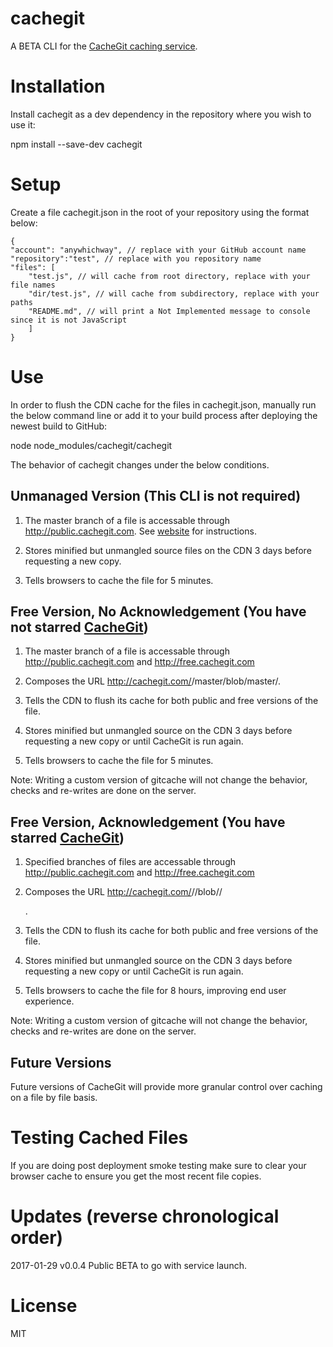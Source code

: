 # cachegit
A BETA CLI for the [CacheGit caching service](http://cachegit.com).

# Installation

Install cachegit as a dev dependency in the repository where you wish to use it:

npm install --save-dev cachegit

# Setup

Create a file cachegit.json in the root of your repository using the format below:

```
{
"account": "anywhichway", // replace with your GitHub account name
"repository":"test", // replace with you repository name
"files": [
	"test.js", // will cache from root directory, replace with your file names
	"dir/test.js", // will cache from subdirectory, replace with your paths
	"README.md", // will print a Not Implemented message to console since it is not JavaScript
	]
}
```

# Use

In order to flush the CDN cache for the files in cachegit.json, manually run the below command
line or add it to your build process after deploying the newest build to GitHub:

node node_modules/cachegit/cachegit

The behavior of cachegit changes under the below conditions.

## Unmanaged Version (This CLI is not required)

1. The master branch of a file is accessable through http://public.cachegit.com. See [website](http://www.cachegit.com) for instructions.

2. Stores minified but unmangled source files on the CDN 3 days before requesting a new copy.

3. Tells browsers to cache the file for 5 minutes.

## Free Version, No Acknowledgement (You have not starred [CacheGit](http://cachegit.com))

1. The master branch of a file is accessable through http://public.cachegit.com and http://free.cachegit.com

2. Composes the URL http://cachegit.com/<account>/master/blob/master/<path>.

3. Tells the CDN to flush its cache for both public and free versions of the file.

4. Stores minified but unmangled source on the CDN 3 days before requesting a new copy or until CacheGit is run again.

5. Tells browsers to cache the file for 5 minutes.

Note: Writing a custom version of gitcache will not change the behavior, checks and re-writes are done on the server.

## Free Version, Acknowledgement (You have starred [CacheGit](http://cachegit.com))

1. Specified branches of files are accessable through http://public.cachegit.com and http://free.cachegit.com

2. Composes the URL http://cachegit.com/<account>/<respository>/blob/<branch>/<path></li>.

3. Tells the CDN to flush its cache for both public and free versions of the file.

4. Stores minified but unmangled source on the CDN 3 days before requesting a new copy or until CacheGit is run again.

5. Tells browsers to cache the file for 8 hours, improving end user experience.

Note: Writing a custom version of gitcache will not change the behavior, checks and re-writes are done on the server.

## Future Versions

Future versions of CacheGit will provide more granular control over caching on a file by file basis.

# Testing Cached Files

If you are doing post deployment smoke testing make sure to clear your browser cache to ensure you get the most recent file copies.

# Updates (reverse chronological order)

2017-01-29 v0.0.4 Public BETA to go with service launch.

# License

MIT
